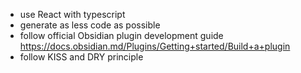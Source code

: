 -   use React with typescript
-   generate as less code as possible
-   follow official Obsidian plugin development guide https://docs.obsidian.md/Plugins/Getting+started/Build+a+plugin
-   follow KISS and DRY principle
